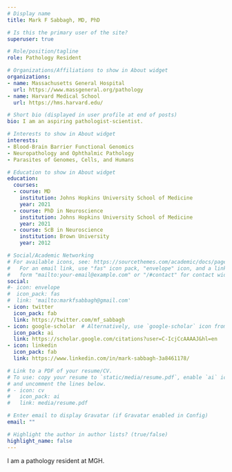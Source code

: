 ```yaml
---
# Display name
title: Mark F Sabbagh, MD, PhD

# Is this the primary user of the site?
superuser: true

# Role/position/tagline
role: Pathology Resident 

# Organizations/Affiliations to show in About widget
organizations:
- name: Massachusetts General Hospital
  url: https://www.massgeneral.org/pathology
- name: Harvard Medical School
  url: https://hms.harvard.edu/

# Short bio (displayed in user profile at end of posts)
bio: I am an aspiring pathologist-scientist.

# Interests to show in About widget
interests:
- Blood-Brain Barrier Functional Genomics
- Neuropathology and Ophthalmic Pathology 
- Parasites of Genomes, Cells, and Humans 

# Education to show in About widget
education:
  courses:
  - course: MD 
    institution: Johns Hopkins University School of Medicine
    year: 2021
  - course: PhD in Neuroscience
    institution: Johns Hopkins University School of Medicine
    year: 2021
  - course: ScB in Neuroscience
    institution: Brown University
    year: 2012

# Social/Academic Networking
# For available icons, see: https://sourcethemes.com/academic/docs/page-builder/#icons
#   For an email link, use "fas" icon pack, "envelope" icon, and a link in the
#   form "mailto:your-email@example.com" or "/#contact" for contact widget.
social:
#- icon: envelope
#  icon_pack: fas
#  link: 'mailto:markfsabbagh@gmail.com'
- icon: twitter
  icon_pack: fab
  link: https://twitter.com/mf_sabbagh
- icon: google-scholar  # Alternatively, use `google-scholar` icon from `ai` icon pack
  icon_pack: ai
  link: https://scholar.google.com/citations?user=C-IcjCcAAAAJ&hl=en
- icon: linkedin
  icon_pack: fab
  link: https://www.linkedin.com/in/mark-sabbagh-3a8461178/

# Link to a PDF of your resume/CV.
# To use: copy your resume to `static/media/resume.pdf`, enable `ai` icons in `params.toml`, 
# and uncomment the lines below.
# - icon: cv
#   icon_pack: ai
#   link: media/resume.pdf

# Enter email to display Gravatar (if Gravatar enabled in Config)
email: ""

# Highlight the author in author lists? (true/false)
highlight_name: false
---
```


I am a pathology resident at MGH.

